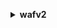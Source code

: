 **<details ><summary style="color:none;">wafv2</summary><blockquote>**

- **<details><summary style="color:none;"><b><u>associate-web-acl</b></u></summary><blockquote>**

  * **<p style="color:none;">--web-acl-arn</p>**
  * **<p style="color:none;">--resource-arn</p>**
  * **<p style="color:none;">--cli-input-json</p>**
  * **<p style="color:none;">--cli-input-yaml</p>**
  * **<p style="color:none;">--generate-cli-skeleton</p>**

  </br>

  <p style="color:red;">Description</p>

  </br>

  ## **Examples**

  ```bash

  ```
  ```json

  ```

  </br>

- **<details><summary style="color:none;"><b><u>check-capacity</b></u></summary><blockquote>**

  * **<p style="color:none;">--scope</p>**
  * **<p style="color:none;">--rules</p>**
  * **<p style="color:none;">--cli-input-json</p>**
  * **<p style="color:none;">--cli-input-yaml</p>**
  * **<p style="color:none;">--generate-cli-skeleton</p>**

  </br>

  <p style="color:red;">Description</p>

  </br>

  ## **Examples**

  ```bash

  ```
  ```json

  ```

  </br>

- **<details><summary style="color:none;"><b><u>create-ip-set</b></u></summary><blockquote>**

  * **<p style="color:none;">--name</p>**
  * **<p style="color:none;">--scope</p>**
  * **<p style="color:none;">--description</p>**
  * **<p style="color:none;">--ip-address-version</p>**
  * **<p style="color:none;">--addresses</p>**
  * **<p style="color:none;">--tags</p>**
  * **<p style="color:none;">--cli-input-json</p>**
  * **<p style="color:none;">--cli-input-yaml</p>**
  * **<p style="color:none;">--generate-cli-skeleton</p>**

  </br>

  <p style="color:red;">Description</p>

  </br>

  ## **Examples**

  ```bash

  ```
  ```json

  ```

  </br>

- **<details><summary style="color:none;"><b><u>create-regex-pattern-set</b></u></summary><blockquote>**

  * **<p style="color:none;">--name</p>**
  * **<p style="color:none;">--scope</p>**
  * **<p style="color:none;">--description</p>**
  * **<p style="color:none;">--regular-expression-list</p>**
  * **<p style="color:none;">--tags</p>**
  * **<p style="color:none;">--cli-input-json</p>**
  * **<p style="color:none;">--cli-input-yaml</p>**
  * **<p style="color:none;">--generate-cli-skeleton</p>**

  </br>

  <p style="color:red;">Description</p>

  </br>

  ## **Examples**

  ```bash

  ```
  ```json

  ```

  </br>

- **<details><summary style="color:none;"><b><u>create-rule-group</b></u></summary><blockquote>**

  * **<p style="color:none;">--name</p>**
  * **<p style="color:none;">--scope</p>**
  * **<p style="color:none;">--capacity</p>**
  * **<p style="color:none;">--description</p>**
  * **<p style="color:none;">--rules</p>**
  * **<p style="color:none;">--visibility-config</p>**
  * **<p style="color:none;">--tags</p>**
  * **<p style="color:none;">--custom-response-bodies</p>**
  * **<p style="color:none;">--cli-input-json</p>**
  * **<p style="color:none;">--cli-input-yaml</p>**
  * **<p style="color:none;">--generate-cli-skeleton</p>**

  </br>

  <p style="color:red;">Description</p>

  </br>

  ## **Examples**

  ```bash

  ```
  ```json

  ```

  </br>

- **<details><summary style="color:none;"><b><u>create-web-acl</b></u></summary><blockquote>**

  * **<p style="color:none;">--name</p>**
  * **<p style="color:none;">--scope</p>**
  * **<p style="color:none;">--default-action</p>**
  * **<p style="color:none;">--description</p>**
  * **<p style="color:none;">--rules</p>**
  * **<p style="color:none;">--visibility-config</p>**
  * **<p style="color:none;">--tags</p>**
  * **<p style="color:none;">--custom-response-bodies</p>**
  * **<p style="color:none;">--cli-input-json</p>**
  * **<p style="color:none;">--cli-input-yaml</p>**
  * **<p style="color:none;">--generate-cli-skeleton</p>**

  </br>

  <p style="color:red;">Description</p>

  </br>

  ## **Examples**

  ```bash

  ```
  ```json

  ```

  </br>

- **<details><summary style="color:none;"><b><u>delete-firewall-manager-rule-groups</b></u></summary><blockquote>**

  * **<p style="color:none;">--web-acl-arn</p>**
  * **<p style="color:none;">--web-acl-lock-token</p>**
  * **<p style="color:none;">--cli-input-json</p>**
  * **<p style="color:none;">--cli-input-yaml</p>**
  * **<p style="color:none;">--generate-cli-skeleton</p>**

  </br>

  <p style="color:red;">Description</p>

  </br>

  ## **Examples**

  ```bash

  ```
  ```json

  ```

  </br>

- **<details><summary style="color:none;"><b><u>delete-ip-set</b></u></summary><blockquote>**

  * **<p style="color:none;">--name</p>**
  * **<p style="color:none;">--scope</p>**
  * **<p style="color:none;">--id</p>**
  * **<p style="color:none;">--lock-token</p>**
  * **<p style="color:none;">--cli-input-json</p>**
  * **<p style="color:none;">--cli-input-yaml</p>**
  * **<p style="color:none;">--generate-cli-skeleton</p>**

  </br>

  <p style="color:red;">Description</p>

  </br>

  ## **Examples**

  ```bash

  ```
  ```json

  ```

  </br>

- **<details><summary style="color:none;"><b><u>delete-logging-configuration</b></u></summary><blockquote>**

  * **<p style="color:none;">--resource-arn</p>**
  * **<p style="color:none;">--cli-input-json</p>**
  * **<p style="color:none;">--cli-input-yaml</p>**
  * **<p style="color:none;">--generate-cli-skeleton</p>**

  </br>

  <p style="color:red;">Description</p>

  </br>

  ## **Examples**

  ```bash

  ```
  ```json

  ```

  </br>

- **<details><summary style="color:none;"><b><u>delete-permission-policy</b></u></summary><blockquote>**

  * **<p style="color:none;">--resource-arn</p>**
  * **<p style="color:none;">--cli-input-json</p>**
  * **<p style="color:none;">--cli-input-yaml</p>**
  * **<p style="color:none;">--generate-cli-skeleton</p>**

  </br>

  <p style="color:red;">Description</p>

  </br>

  ## **Examples**

  ```bash

  ```
  ```json

  ```

  </br>

- **<details><summary style="color:none;"><b><u>delete-regex-pattern-set</b></u></summary><blockquote>**

  * **<p style="color:none;">--name</p>**
  * **<p style="color:none;">--scope</p>**
  * **<p style="color:none;">--id</p>**
  * **<p style="color:none;">--lock-token</p>**
  * **<p style="color:none;">--cli-input-json</p>**
  * **<p style="color:none;">--cli-input-yaml</p>**
  * **<p style="color:none;">--generate-cli-skeleton</p>**

  </br>

  <p style="color:red;">Description</p>

  </br>

  ## **Examples**

  ```bash

  ```
  ```json

  ```

  </br>

- **<details><summary style="color:none;"><b><u>delete-rule-group</b></u></summary><blockquote>**

  * **<p style="color:none;">--name</p>**
  * **<p style="color:none;">--scope</p>**
  * **<p style="color:none;">--id</p>**
  * **<p style="color:none;">--lock-token</p>**
  * **<p style="color:none;">--cli-input-json</p>**
  * **<p style="color:none;">--cli-input-yaml</p>**
  * **<p style="color:none;">--generate-cli-skeleton</p>**

  </br>

  <p style="color:red;">Description</p>

  </br>

  ## **Examples**

  ```bash

  ```
  ```json

  ```

  </br>

- **<details><summary style="color:none;"><b><u>delete-web-acl</b></u></summary><blockquote>**

  * **<p style="color:none;">--name</p>**
  * **<p style="color:none;">--scope</p>**
  * **<p style="color:none;">--id</p>**
  * **<p style="color:none;">--lock-token</p>**
  * **<p style="color:none;">--cli-input-json</p>**
  * **<p style="color:none;">--cli-input-yaml</p>**
  * **<p style="color:none;">--generate-cli-skeleton</p>**

  </br>

  <p style="color:red;">Description</p>

  </br>

  ## **Examples**

  ```bash

  ```
  ```json

  ```

  </br>

- **<details><summary style="color:none;"><b><u>describe-managed-rule-group</b></u></summary><blockquote>**

  * **<p style="color:none;">--vendor-name</p>**
  * **<p style="color:none;">--name</p>**
  * **<p style="color:none;">--scope</p>**
  * **<p style="color:none;">--cli-input-json</p>**
  * **<p style="color:none;">--cli-input-yaml</p>**
  * **<p style="color:none;">--generate-cli-skeleton</p>**

  </br>

  <p style="color:red;">Description</p>

  </br>

  ## **Examples**

  ```bash

  ```
  ```json

  ```

  </br>

- **<details><summary style="color:none;"><b><u>disassociate-web-acl</b></u></summary><blockquote>**

  * **<p style="color:none;">--resource-arn</p>**
  * **<p style="color:none;">--cli-input-json</p>**
  * **<p style="color:none;">--cli-input-yaml</p>**
  * **<p style="color:none;">--generate-cli-skeleton</p>**

  </br>

  <p style="color:red;">Description</p>

  </br>

  ## **Examples**

  ```bash

  ```
  ```json

  ```

  </br>

- **<details><summary style="color:none;"><b><u>get-ip-set</b></u></summary><blockquote>**

  * **<p style="color:none;">--name</p>**
  * **<p style="color:none;">--scope</p>**
  * **<p style="color:none;">--id</p>**
  * **<p style="color:none;">--cli-input-json</p>**
  * **<p style="color:none;">--cli-input-yaml</p>**
  * **<p style="color:none;">--generate-cli-skeleton</p>**

  </br>

  <p style="color:red;">Description</p>

  </br>

  ## **Examples**

  ```bash

  ```
  ```json

  ```

  </br>

- **<details><summary style="color:none;"><b><u>get-logging-configuration</b></u></summary><blockquote>**

  * **<p style="color:none;">--resource-arn</p>**
  * **<p style="color:none;">--cli-input-json</p>**
  * **<p style="color:none;">--cli-input-yaml</p>**
  * **<p style="color:none;">--generate-cli-skeleton</p>**

  </br>

  <p style="color:red;">Description</p>

  </br>

  ## **Examples**

  ```bash

  ```
  ```json

  ```

  </br>

- **<details><summary style="color:none;"><b><u>get-permission-policy</b></u></summary><blockquote>**

  * **<p style="color:none;">--resource-arn</p>**
  * **<p style="color:none;">--cli-input-json</p>**
  * **<p style="color:none;">--cli-input-yaml</p>**
  * **<p style="color:none;">--generate-cli-skeleton</p>**

  </br>

  <p style="color:red;">Description</p>

  </br>

  ## **Examples**

  ```bash

  ```
  ```json

  ```

  </br>

- **<details><summary style="color:none;"><b><u>get-rate-based-statement-managed-keys</b></u></summary><blockquote>**

  * **<p style="color:none;">--scope</p>**
  * **<p style="color:none;">--web-acl-name</p>**
  * **<p style="color:none;">--web-acl-id</p>**
  * **<p style="color:none;">--rule-name</p>**
  * **<p style="color:none;">--cli-input-json</p>**
  * **<p style="color:none;">--cli-input-yaml</p>**
  * **<p style="color:none;">--generate-cli-skeleton</p>**

  </br>

  <p style="color:red;">Description</p>

  </br>

  ## **Examples**

  ```bash

  ```
  ```json

  ```

  </br>

- **<details><summary style="color:none;"><b><u>get-regex-pattern-set</b></u></summary><blockquote>**

  * **<p style="color:none;">--name</p>**
  * **<p style="color:none;">--scope</p>**
  * **<p style="color:none;">--id</p>**
  * **<p style="color:none;">--cli-input-json</p>**
  * **<p style="color:none;">--cli-input-yaml</p>**
  * **<p style="color:none;">--generate-cli-skeleton</p>**

  </br>

  <p style="color:red;">Description</p>

  </br>

  ## **Examples**

  ```bash

  ```
  ```json

  ```

  </br>

- **<details><summary style="color:none;"><b><u>get-rule-group</b></u></summary><blockquote>**

  * **<p style="color:none;">--name</p>**
  * **<p style="color:none;">--scope</p>**
  * **<p style="color:none;">--id</p>**
  * **<p style="color:none;">--arn</p>**
  * **<p style="color:none;">--cli-input-json</p>**
  * **<p style="color:none;">--cli-input-yaml</p>**
  * **<p style="color:none;">--generate-cli-skeleton</p>**

  </br>

  <p style="color:red;">Description</p>

  </br>

  ## **Examples**

  ```bash

  ```
  ```json

  ```

  </br>

- **<details><summary style="color:none;"><b><u>get-sampled-requests</b></u></summary><blockquote>**

  * **<p style="color:none;">--web-acl-arn</p>**
  * **<p style="color:none;">--rule-metric-name</p>**
  * **<p style="color:none;">--scope</p>**
  * **<p style="color:none;">--time-window</p>**
  * **<p style="color:none;">--max-items</p>**
  * **<p style="color:none;">--cli-input-json</p>**
  * **<p style="color:none;">--cli-input-yaml</p>**
  * **<p style="color:none;">--generate-cli-skeleton</p>**

  </br>

  <p style="color:red;">Description</p>

  </br>

  ## **Examples**

  ```bash

  ```
  ```json

  ```

  </br>

- **<details><summary style="color:none;"><b><u>get-web-acl</b></u></summary><blockquote>**

  * **<p style="color:none;">--name</p>**
  * **<p style="color:none;">--scope</p>**
  * **<p style="color:none;">--id</p>**
  * **<p style="color:none;">--cli-input-json</p>**
  * **<p style="color:none;">--cli-input-yaml</p>**
  * **<p style="color:none;">--generate-cli-skeleton</p>**

  </br>

  <p style="color:red;">Description</p>

  </br>

  ## **Examples**

  ```bash

  ```
  ```json

  ```

  </br>

- **<details><summary style="color:none;"><b><u>get-web-acl-for-resource</b></u></summary><blockquote>**

  * **<p style="color:none;">--resource-arn</p>**
  * **<p style="color:none;">--cli-input-json</p>**
  * **<p style="color:none;">--cli-input-yaml</p>**
  * **<p style="color:none;">--generate-cli-skeleton</p>**

  </br>

  <p style="color:red;">Description</p>

  </br>

  ## **Examples**

  ```bash

  ```
  ```json

  ```

  </br>

- **<details><summary style="color:none;"><b><u>help</b></u></summary><blockquote>**

  * **<p style="color:none;"></p>**

  </br>

  <p style="color:red;">Description</p>

  </br>

  ## **Examples**

  ```bash

  ```
  ```json

  ```

  </br>

- **<details><summary style="color:none;"><b><u>list-available-managed-rule-groups</b></u></summary><blockquote>**

  * **<p style="color:none;">--scope</p>**
  * **<p style="color:none;">--next-marker</p>**
  * **<p style="color:none;">--limit</p>**
  * **<p style="color:none;">--cli-input-json</p>**
  * **<p style="color:none;">--cli-input-yaml</p>**
  * **<p style="color:none;">--generate-cli-skeleton</p>**

  </br>

  <p style="color:red;">Description</p>

  </br>

  ## **Examples**

  ```bash

  ```
  ```json

  ```

  </br>

- **<details><summary style="color:none;"><b><u>list-ip-sets</b></u></summary><blockquote>**

  * **<p style="color:none;">--scope</p>**
  * **<p style="color:none;">--next-marker</p>**
  * **<p style="color:none;">--limit</p>**
  * **<p style="color:none;">--cli-input-json</p>**
  * **<p style="color:none;">--cli-input-yaml</p>**
  * **<p style="color:none;">--generate-cli-skeleton</p>**

  </br>

  <p style="color:red;">Description</p>

  </br>

  ## **Examples**

  ```bash

  ```
  ```json

  ```

  </br>

- **<details><summary style="color:none;"><b><u>list-logging-configurations</b></u></summary><blockquote>**

  * **<p style="color:none;">--scope</p>**
  * **<p style="color:none;">--next-marker</p>**
  * **<p style="color:none;">--limit</p>**
  * **<p style="color:none;">--cli-input-json</p>**
  * **<p style="color:none;">--cli-input-yaml</p>**
  * **<p style="color:none;">--generate-cli-skeleton</p>**

  </br>

  <p style="color:red;">Description</p>

  </br>

  ## **Examples**

  ```bash

  ```
  ```json

  ```

  </br>

- **<details><summary style="color:none;"><b><u>list-regex-pattern-sets</b></u></summary><blockquote>**

  * **<p style="color:none;">--scope</p>**
  * **<p style="color:none;">--next-marker</p>**
  * **<p style="color:none;">--limit</p>**
  * **<p style="color:none;">--cli-input-json</p>**
  * **<p style="color:none;">--cli-input-yaml</p>**
  * **<p style="color:none;">--generate-cli-skeleton</p>**

  </br>

  <p style="color:red;">Description</p>

  </br>

  ## **Examples**

  ```bash

  ```
  ```json

  ```

  </br>

- **<details><summary style="color:none;"><b><u>list-resources-for-web-acl</b></u></summary><blockquote>**

  * **<p style="color:none;">--web-acl-arn</p>**
  * **<p style="color:none;">--resource-type</p>**
  * **<p style="color:none;">--cli-input-json</p>**
  * **<p style="color:none;">--cli-input-yaml</p>**
  * **<p style="color:none;">--generate-cli-skeleton</p>**

  </br>

  <p style="color:red;">Description</p>

  </br>

  ## **Examples**

  ```bash

  ```
  ```json

  ```

  </br>

- **<details><summary style="color:none;"><b><u>list-rule-groups</b></u></summary><blockquote>**

  * **<p style="color:none;">--scope</p>**
  * **<p style="color:none;">--next-marker</p>**
  * **<p style="color:none;">--limit</p>**
  * **<p style="color:none;">--cli-input-json</p>**
  * **<p style="color:none;">--cli-input-yaml</p>**
  * **<p style="color:none;">--generate-cli-skeleton</p>**

  </br>

  <p style="color:red;">Description</p>

  </br>

  ## **Examples**

  ```bash

  ```
  ```json

  ```

  </br>

- **<details><summary style="color:none;"><b><u>list-tags-for-resource</b></u></summary><blockquote>**

  * **<p style="color:none;">--next-marker</p>**
  * **<p style="color:none;">--limit</p>**
  * **<p style="color:none;">--resource-arn</p>**
  * **<p style="color:none;">--cli-input-json</p>**
  * **<p style="color:none;">--cli-input-yaml</p>**
  * **<p style="color:none;">--generate-cli-skeleton</p>**

  </br>

  <p style="color:red;">Description</p>

  </br>

  ## **Examples**

  ```bash

  ```
  ```json

  ```

  </br>

- **<details><summary style="color:none;"><b><u>list-web-acls</b></u></summary><blockquote>**

  * **<p style="color:none;">--scope</p>**
  * **<p style="color:none;">--next-marker</p>**
  * **<p style="color:none;">--limit</p>**
  * **<p style="color:none;">--cli-input-json</p>**
  * **<p style="color:none;">--cli-input-yaml</p>**
  * **<p style="color:none;">--generate-cli-skeleton</p>**

  </br>

  <p style="color:red;">Description</p>

  </br>

  ## **Examples**

  ```bash

  ```
  ```json

  ```

  </br>

- **<details><summary style="color:none;"><b><u>put-logging-configuration</b></u></summary><blockquote>**

  * **<p style="color:none;">--logging-configuration</p>**
  * **<p style="color:none;">--cli-input-json</p>**
  * **<p style="color:none;">--cli-input-yaml</p>**
  * **<p style="color:none;">--generate-cli-skeleton</p>**

  </br>

  <p style="color:red;">Description</p>

  </br>

  ## **Examples**

  ```bash

  ```
  ```json

  ```

  </br>

- **<details><summary style="color:none;"><b><u>put-permission-policy</b></u></summary><blockquote>**

  * **<p style="color:none;">--resource-arn</p>**
  * **<p style="color:none;">--policy</p>**
  * **<p style="color:none;">--cli-input-json</p>**
  * **<p style="color:none;">--cli-input-yaml</p>**
  * **<p style="color:none;">--generate-cli-skeleton</p>**

  </br>

  <p style="color:red;">Description</p>

  </br>

  ## **Examples**

  ```bash

  ```
  ```json

  ```

  </br>

- **<details><summary style="color:none;"><b><u>tag-resource</b></u></summary><blockquote>**

  * **<p style="color:none;">--resource-arn</p>**
  * **<p style="color:none;">--tags</p>**
  * **<p style="color:none;">--cli-input-json</p>**
  * **<p style="color:none;">--cli-input-yaml</p>**
  * **<p style="color:none;">--generate-cli-skeleton</p>**

  </br>

  <p style="color:red;">Description</p>

  </br>

  ## **Examples**

  ```bash

  ```
  ```json

  ```

  </br>

- **<details><summary style="color:none;"><b><u>untag-resource</b></u></summary><blockquote>**

  * **<p style="color:none;">--resource-arn</p>**
  * **<p style="color:none;">--tag-keys</p>**
  * **<p style="color:none;">--cli-input-json</p>**
  * **<p style="color:none;">--cli-input-yaml</p>**
  * **<p style="color:none;">--generate-cli-skeleton</p>**

  </br>

  <p style="color:red;">Description</p>

  </br>

  ## **Examples**

  ```bash

  ```
  ```json

  ```

  </br>

- **<details><summary style="color:none;"><b><u>update-ip-set</b></u></summary><blockquote>**

  * **<p style="color:none;">--name</p>**
  * **<p style="color:none;">--scope</p>**
  * **<p style="color:none;">--id</p>**
  * **<p style="color:none;">--description</p>**
  * **<p style="color:none;">--addresses</p>**
  * **<p style="color:none;">--lock-token</p>**
  * **<p style="color:none;">--cli-input-json</p>**
  * **<p style="color:none;">--cli-input-yaml</p>**
  * **<p style="color:none;">--generate-cli-skeleton</p>**

  </br>

  <p style="color:red;">Description</p>

  </br>

  ## **Examples**

  ```bash

  ```
  ```json

  ```

  </br>

- **<details><summary style="color:none;"><b><u>update-regex-pattern-set</b></u></summary><blockquote>**

  * **<p style="color:none;">--name</p>**
  * **<p style="color:none;">--scope</p>**
  * **<p style="color:none;">--id</p>**
  * **<p style="color:none;">--description</p>**
  * **<p style="color:none;">--regular-expression-list</p>**
  * **<p style="color:none;">--lock-token</p>**
  * **<p style="color:none;">--cli-input-json</p>**
  * **<p style="color:none;">--cli-input-yaml</p>**
  * **<p style="color:none;">--generate-cli-skeleton</p>**

  </br>

  <p style="color:red;">Description</p>

  </br>

  ## **Examples**

  ```bash

  ```
  ```json

  ```

  </br>

- **<details><summary style="color:none;"><b><u>update-rule-group</b></u></summary><blockquote>**

  * **<p style="color:none;">--name</p>**
  * **<p style="color:none;">--scope</p>**
  * **<p style="color:none;">--id</p>**
  * **<p style="color:none;">--description</p>**
  * **<p style="color:none;">--rules</p>**
  * **<p style="color:none;">--visibility-config</p>**
  * **<p style="color:none;">--lock-token</p>**
  * **<p style="color:none;">--custom-response-bodies</p>**
  * **<p style="color:none;">--cli-input-json</p>**
  * **<p style="color:none;">--cli-input-yaml</p>**
  * **<p style="color:none;">--generate-cli-skeleton</p>**

  </br>

  <p style="color:red;">Description</p>

  </br>

  ## **Examples**

  ```bash

  ```
  ```json

  ```

  </br>

- **<details><summary style="color:none;"><b><u>update-web-acl</b></u></summary><blockquote>**

  * **<p style="color:none;">--name</p>**
  * **<p style="color:none;">--scope</p>**
  * **<p style="color:none;">--id</p>**
  * **<p style="color:none;">--default-action</p>**
  * **<p style="color:none;">--description</p>**
  * **<p style="color:none;">--rules</p>**
  * **<p style="color:none;">--visibility-config</p>**
  * **<p style="color:none;">--lock-token</p>**
  * **<p style="color:none;">--custom-response-bodies</p>**
  * **<p style="color:none;">--cli-input-json</p>**
  * **<p style="color:none;">--cli-input-yaml</p>**
  * **<p style="color:none;">--generate-cli-skeleton</p>**

  </br>

  <p style="color:red;">Description</p>

  </br>

  ## **Examples**

  ```bash

  ```
  ```json

  ```

  </br>

</blockquote></details>
</blockquote></details>
</blockquote></details>
</blockquote></details>
</blockquote></details>
</blockquote></details>
</blockquote></details>
</blockquote></details>
</blockquote></details>
</blockquote></details>
</blockquote></details>
</blockquote></details>
</blockquote></details>
</blockquote></details>
</blockquote></details>
</blockquote></details>
</blockquote></details>
</blockquote></details>
</blockquote></details>
</blockquote></details>
</blockquote></details>
</blockquote></details>
</blockquote></details>
</blockquote></details>
</blockquote></details>
</blockquote></details>
</blockquote></details>
</blockquote></details>
</blockquote></details>
</blockquote></details>
</blockquote></details>
</blockquote></details>
</blockquote></details>
</blockquote></details>
</blockquote></details>
</blockquote></details>
</blockquote></details>
</blockquote></details>
</blockquote></details>
</blockquote></details>
</blockquote></details>
</blockquote></details>
